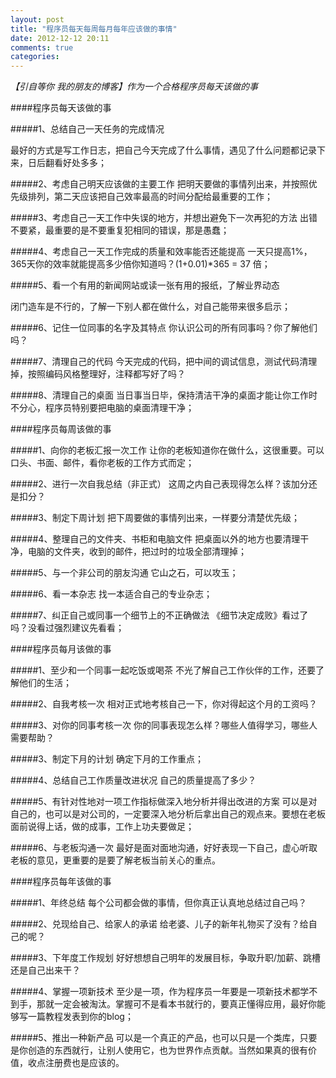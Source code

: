 ```yaml
---
layout: post
title: "程序员每天每周每月每年应该做的事情"
date: 2012-12-12 20:11
comments: true
categories: 
---
```

*【引自等你 我的朋友的博客】作为一个合格程序员每天该做的事*

####程序员每天该做的事

#####1、总结自己一天任务的完成情况

最好的方式是写工作日志，把自己今天完成了什么事情，遇见了什么问题都记录下来，日后翻看好处多多；

#####2、考虑自己明天应该做的主要工作 
把明天要做的事情列出来，并按照优先级排列，第二天应该把自己效率最高的时间分配给最重要的工作；

#####3、考虑自己一天工作中失误的地方，并想出避免下一次再犯的方法 
出错不要紧，最重要的是不要重复犯相同的错误，那是愚蠢；

#####4、考虑自己一天工作完成的质量和效率能否还能提高 
一天只提高1%，365天你的效率就能提高多少倍你知道吗？(1+0.01)*365 = 37 倍；

#####5、看一个有用的新闻网站或读一张有用的报纸，了解业界动态 

闭门造车是不行的，了解一下别人都在做什么，对自己能带来很多启示；

#####6、记住一位同事的名字及其特点 
你认识公司的所有同事吗？你了解他们吗？

#####7、清理自己的代码 
今天完成的代码，把中间的调试信息，测试代码清理掉，按照编码风格整理好，注释都写好了吗？

#####8、清理自己的桌面 
当日事当日毕，保持清洁干净的桌面才能让你工作时不分心，程序员特别要把电脑的桌面清理干净；

####程序员每周该做的事

#####1、向你的老板汇报一次工作 
让你的老板知道你在做什么，这很重要。可以口头、书面、邮件，看你老板的工作方式而定；

#####2、进行一次自我总结（非正式） 
这周之内自己表现得怎么样？该加分还是扣分？

#####3、制定下周计划 
把下周要做的事情列出来，一样要分清楚优先级；

#####4、整理自己的文件夹、书柜和电脑文件 
把桌面以外的地方也要清理干净，电脑的文件夹，收到的邮件，把过时的垃圾全部清理掉；

#####5、与一个非公司的朋友沟通 
它山之石，可以攻玉；

#####6、看一本杂志 
找一本适合自己的专业杂志；

#####7、纠正自己或同事一个细节上的不正确做法 
《细节决定成败》看过了吗？没看过强烈建议先看看；

####程序员每月该做的事

#####1、至少和一个同事一起吃饭或喝茶 
不光了解自己工作伙伴的工作，还要了解他们的生活；

#####2、自我考核一次 
相对正式地考核自己一下，你对得起这个月的工资吗？

#####3、对你的同事考核一次 
你的同事表现怎么样？哪些人值得学习，哪些人需要帮助？

#####3、制定下月的计划
确定下月的工作重点；

#####4、总结自己工作质量改进状况 
自己的质量提高了多少？

#####5、有针对性地对一项工作指标做深入地分析并得出改进的方案 
可以是对自己的，也可以是对公司的，一定要深入地分析后拿出自己的观点来。要想在老板面前说得上话，做的成事，工作上功夫要做足；

#####6、与老板沟通一次 
最好是面对面地沟通，好好表现一下自己，虚心听取老板的意见，更重要的是要了解老板当前关心的重点。

####程序员每年该做的事

#####1、年终总结 
每个公司都会做的事情，但你真正认真地总结过自己吗？

#####2、兑现给自己、给家人的承诺 
给老婆、儿子的新年礼物买了没有？给自己的呢？

#####3、下年度工作规划 
好好想想自己明年的发展目标，争取升职/加薪、跳槽还是自己出来干？

#####4、掌握一项新技术 
至少是一项，作为程序员一年要是一项新技术都学不到手，那就一定会被淘汰。掌握可不是看本书就行的，要真正懂得应用，最好你能够写一篇教程发表到你的blog；

#####5、推出一种新产品 
可以是一个真正的产品，也可以只是一个类库，只要是你创造的东西就行，让别人使用它，也为世界作点贡献。当然如果真的很有价值，收点注册费也是应该的。